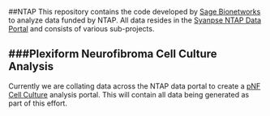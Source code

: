 ##NTAP
This repository contains the code developed by [Sage Bionetworks](www.sagebase.org) to analyze data funded by NTAP. All data resides in the [Syanpse NTAP Data Portal](www.synapse.org/NTAP) and consists of various sub-projects. 

###Plexiform Neurofibroma Cell Culture Analysis
--------------------
Currently we are collating data across the NTAP data portal to create a [pNF Cell Culture](http://www.synapse.org/pNFCellCulture) analysis portal. This will contain all data being generated as part of this effort. 

